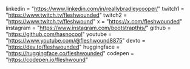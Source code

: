 linkedin = "https://www.linkedin.com/in/reallybradleycooper/"
twitch1 = "https://www.twitch.tv/fleshwounded"
twitch2 = "https://www.twitch.tv/fleshwound"
x = "https://x.com/fleshwounded"
instagram = "https://www.instagram.com/bootstrapthis/"
github = "https://github.com/hasnocool"
youtube = "https://www.youtube.com/@fleshwound8875"
devto = "https://dev.to/fleshwounded"
huggingface = "https://huggingface.co/fleshwounded"
codepen = "https://codepen.io/fleshwound"
